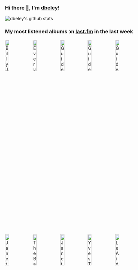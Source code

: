 ### Hi there 👋, I'm [dbeley](https://dbeley.ovh/en)!

![dbeley's github stats](https://github-readme-stats.vercel.app/api?username=dbeley)

### My most listened albums on [last.fm](https://www.last.fm/user/d_beley) in the last week

[<img src='https://lastfm.freetls.fastly.net/i/u/300x300/124d18bbd0eb42f8941431733c5e8783.png' width='16%' height='16%' alt='Billy Joel - The Stranger'>](https://www.last.fm/music/billy%2bjoel/the%2bstranger)&nbsp;
[<img src='https://lastfm.freetls.fastly.net/i/u/300x300/73b8545dec6e8faa2dc672407c7450d2.jpg' width='16%' height='16%' alt='Everything Everything - Man Alive'>](https://www.last.fm/music/everything%2beverything/man%2balive)&nbsp;
[<img src='https://lastfm.freetls.fastly.net/i/u/300x300/16b674cc32eb4b5acb2389d3c24c30ff.png' width='16%' height='16%' alt='Guided by Voices - Propeller'>](https://www.last.fm/music/guided%2bby%2bvoices/propeller)&nbsp;
[<img src='https://lastfm.freetls.fastly.net/i/u/300x300/85a785bcbf2e93a1bea828af2dd6738d.jpg' width='16%' height='16%' alt='Guided by Voices - Surrender Your Poppy Field'>](https://www.last.fm/music/guided%2bby%2bvoices/surrender%2byour%2bpoppy%2bfield)&nbsp;
[<img src='https://lastfm.freetls.fastly.net/i/u/300x300/784561005887471c9a9120ce21702869.png' width='16%' height='16%' alt='Guided by Voices - Vampire on Titus'>](https://www.last.fm/music/guided%2bby%2bvoices/vampire%2bon%2btitus)&nbsp;
<br>
[<img src='https://lastfm.freetls.fastly.net/i/u/300x300/507a2272e2152d17b56dc2c2199f8670.jpg' width='16%' height='16%' alt='Janet Jackson - The Velvet Rope'>](https://www.last.fm/music/janet%2bjackson/the%2bvelvet%2brope)&nbsp;
[<img src='https://lastfm.freetls.fastly.net/i/u/300x300/3f79d44df1a3468ebde0676341b20acc.jpg' width='16%' height='16%' alt='The Bats - The Law Of Things'>](https://www.last.fm/music/the%2bbats/the%2blaw%2bof%2bthings)&nbsp;
[<img src='https://lastfm.freetls.fastly.net/i/u/300x300/4b5e33d2d1673b73b2141ba82a331651.jpg' width='16%' height='16%' alt='Janet Jackson - Rhythm Nation 1814'>](https://www.last.fm/music/janet%2bjackson/rhythm%2bnation%2b1814)&nbsp;
[<img src='https://lastfm.freetls.fastly.net/i/u/300x300/7e46e88f240553164822da1e60701809.jpg' width='16%' height='16%' alt='Yves Tumor - Heaven to a Tortured Mind'>](https://www.last.fm/music/yves%2btumor/heaven%2bto%2ba%2btortured%2bmind)&nbsp;
[<img src='https://lastfm.freetls.fastly.net/i/u/300x300/cc5280021b51c7b8e0aedb079a9797fb.jpg' width='16%' height='16%' alt='Le Aids - Gagner La Sortie'>](https://www.last.fm/music/le%2baids/gagner%2bla%2bsortie)&nbsp;
<br>
